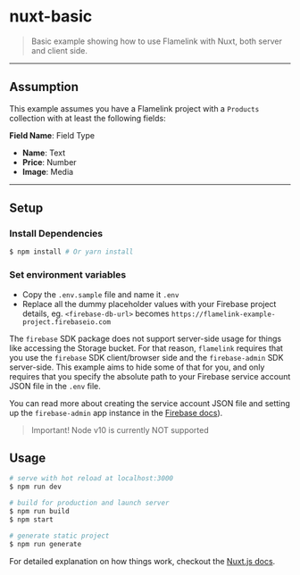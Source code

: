# nuxt-basic

> Basic example showing how to use Flamelink with Nuxt, both server and client side.

___

## Assumption

This example assumes you have a Flamelink project with a `Products` collection with at least the following fields:

**Field Name**: Field Type
* **Name**: Text
* **Price**: Number
* **Image**: Media

___

## Setup

### Install Dependencies

``` bash
$ npm install # Or yarn install
```

### Set environment variables

* Copy the `.env.sample` file and name it `.env`
* Replace all the dummy placeholder values with your Firebase project details, eg. `<firebase-db-url>` becomes `https://flamelink-example-project.firebaseio.com`

The `firebase` SDK package does not support server-side usage for things like accessing the Storage bucket. For that reason, `flamelink` requires that you use the `firebase` SDK client/browser side and the `firebase-admin` SDK server-side. This example aims to hide some of that for you, and only requires that you specify the absolute path to your Firebase service account JSON file in the `.env` file.

You can read more about creating the service account JSON file and setting up the `firebase-admin` app instance in the [Firebase docs](https://firebase.google.com/docs/admin/setup)).

> Important! Node v10 is currently NOT supported

## Usage

``` bash
# serve with hot reload at localhost:3000
$ npm run dev

# build for production and launch server
$ npm run build
$ npm start

# generate static project
$ npm run generate
```

For detailed explanation on how things work, checkout the [Nuxt.js docs](https://github.com/nuxt/nuxt.js).

